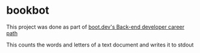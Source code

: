 # bookbot

This project was done as part of [boot.dev's Back-end developer career path](https://www.boot.dev/tracks/backend)

This counts the words and letters of a text document and writes it to stdout
